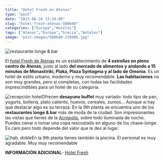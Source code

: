 ```yaml
---
title: "Hotel Fresh en Atenas"
type: "post"
date: "2013-08-28 13:24:00"
slug: "hotel-fresh-atenas-508640"
categories: ["Europa","Hoteles"]
tags: ["Atenas","Europa","Grecia","Hoteles"]
image: "post-images/508640-216986.jpg"
---
```


![restaurante longe & bar ](post-images/508640-216986.jpg "restaurante longe & bar ")

El [hotel Fresh de Atenas](http://www.booking.com/hotel/gr/athenscentrehotel.html?aid=1294466&no_rooms=1&group_adults=1) es un establecimiento de **4 estrellas en pleno centro de Atenas**, justo al lado **del mercado de alimentos y andando a 15 minutos de Monastiriki, Plaka, Plaza Syntagma y al lado de Omonia**. Es un hotel de estilo urbano, moderno y muy recomendable. **Las habitaciones** no son muy grandes, pero si completas, con todas las facilidades imprescindibles para un hotel de su categoria.  
  
![recepción hotel](post-images/508640-216985.jpg "recepción hotel")Ofrecen **desayuno buffet** muy variado: todo tipo de pan, yogurts, bolleria, plato caliente, huevos, cereales, zumos... Aunque si hay que destacar algo es su terraza. En la 9th planta se encuentra uno de los **restaurantes longe &amp; bar** más de moda de la ciudad. Son impresionantes las vistas que tienes de la [Acrópolis](http://www.missviajes.com/acropolis-atenas-343055), sobre todo iluminada de noche. Puedes cenar o tomar una copa rescostado en alguno de los chase-longe. Es caro pero todo depende del valor que le des al lugar.  
  
![hab. doble](post-images/508640-216987.jpg "hab. doble")En la 9th planta tienes también la piscina. El personal es muy agradable. Muy muy recomendable  
  
**INFORMACIÓN ADICIONAL**- [Hotel Fresh](http://www.booking.com/hotel/gr/athenscentrehotel.html?aid=1294466&no_rooms=1&group_adults=1)